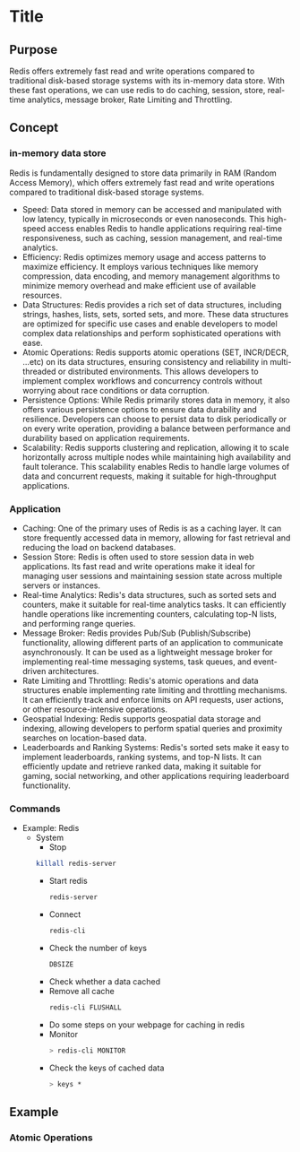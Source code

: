 # Title

## Purpose

Redis offers extremely fast read and write operations compared to traditional disk-based storage systems with its in-memory data store. With these fast operations, we can use redis to do caching, session, store, real-time analytics, message broker, Rate Limiting and Throttling.

## Concept

### in-memory data store

Redis is fundamentally designed to store data primarily in RAM (Random Access Memory), which offers extremely fast read and write operations compared to traditional disk-based storage systems.

* Speed: Data stored in memory can be accessed and manipulated with low latency, typically in microseconds or even nanoseconds. This high-speed access enables Redis to handle applications requiring real-time responsiveness, such as caching, session management, and real-time analytics.
* Efficiency: Redis optimizes memory usage and access patterns to maximize efficiency. It employs various techniques like memory compression, data encoding, and memory management algorithms to minimize memory overhead and make efficient use of available resources.
* Data Structures: Redis provides a rich set of data structures, including strings, hashes, lists, sets, sorted sets, and more. These data structures are optimized for specific use cases and enable developers to model complex data relationships and perform sophisticated operations with ease.
* Atomic Operations: Redis supports atomic operations (SET, INCR/DECR, ...etc) on its data structures, ensuring consistency and reliability in multi-threaded or distributed environments. This allows developers to implement complex workflows and concurrency controls without worrying about race conditions or data corruption.
* Persistence Options: While Redis primarily stores data in memory, it also offers various persistence options to ensure data durability and resilience. Developers can choose to persist data to disk periodically or on every write operation, providing a balance between performance and durability based on application requirements.
* Scalability: Redis supports clustering and replication, allowing it to scale horizontally across multiple nodes while maintaining high availability and fault tolerance. This scalability enables Redis to handle large volumes of data and concurrent requests, making it suitable for high-throughput applications.

### Application

* Caching: One of the primary uses of Redis is as a caching layer. It can store frequently accessed data in memory, allowing for fast retrieval and reducing the load on backend databases.
* Session Store: Redis is often used to store session data in web applications. Its fast read and write operations make it ideal for managing user sessions and maintaining session state across multiple servers or instances.
* Real-time Analytics: Redis's data structures, such as sorted sets and counters, make it suitable for real-time analytics tasks. It can efficiently handle operations like incrementing counters, calculating top-N lists, and performing range queries.
* Message Broker: Redis provides Pub/Sub (Publish/Subscribe) functionality, allowing different parts of an application to communicate asynchronously. It can be used as a lightweight message broker for implementing real-time messaging systems, task queues, and event-driven architectures.
* Rate Limiting and Throttling: Redis's atomic operations and data structures enable implementing rate limiting and throttling mechanisms. It can efficiently track and enforce limits on API requests, user actions, or other resource-intensive operations.
* Geospatial Indexing: Redis supports geospatial data storage and indexing, allowing developers to perform spatial queries and proximity searches on location-based data.
* Leaderboards and Ranking Systems: Redis's sorted sets make it easy to implement leaderboards, ranking systems, and top-N lists. It can efficiently update and retrieve ranked data, making it suitable for gaming, social networking, and other applications requiring leaderboard functionality.

### Commands

* Example: Redis
    * System
      * Stop
       ```bash
       killall redis-server
       ```
      * Start redis
        ```bash
        redis-server
        ```
      * Connect
        ```bash
        redis-cli
        ```
      * Check the number of keys
        ```bash
        DBSIZE
        ```
      * Check whether a data cached
      * Remove all cache
        ```bash
        redis-cli FLUSHALL
        ```
      * Do some steps on your webpage for caching in redis
      * Monitor
        ```bash
        > redis-cli MONITOR
        ```
      * Check the keys of cached data
        ```bash
        > keys *
        ```

## Example

### Atomic Operations
